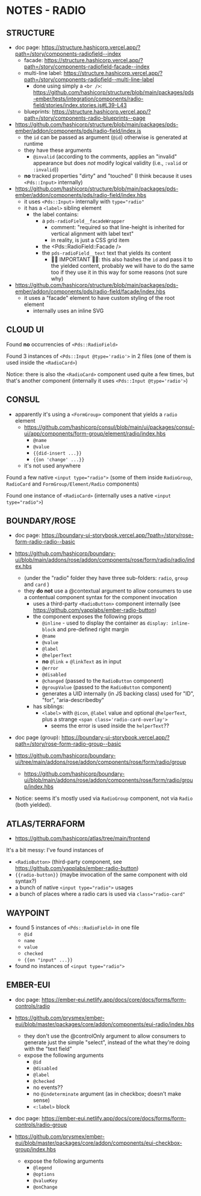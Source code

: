 # NOTES - RADIO

## STRUCTURE

- doc page: https://structure.hashicorp.vercel.app/?path=/story/components-radiofield--index
  - facade: https://structure.hashicorp.vercel.app/?path=/story/components-radiofield-facade--index
  - multi-line label: https://structure.hashicorp.vercel.app/?path=/story/components-radiofield--multi-line-label
    - done using simply a `<br />`: https://github.com/hashicorp/structure/blob/main/packages/pds-ember/tests/integration/components/radio-field/stories/index.stories.js#L39-L43
  - blueprints: https://structure.hashicorp.vercel.app/?path=/story/components-radio-blueprints--page
- https://github.com/hashicorp/structure/blob/main/packages/pds-ember/addon/components/pds/radio-field/index.js
  - the `id` can be passed as argument (`@id`) otherwise is generated at runtime
  - they have these arguments
    - `@invalid` (according to the comments, applies an "invalid" appearance but does _not_ modify logical validity (i.e., `:valid` or `:invalid`))
  - **no** tracked properties "dirty" and "touched" (I think because it uses `<Pds::Input>` internally)
- https://github.com/hashicorp/structure/blob/main/packages/pds-ember/addon/components/pds/radio-field/index.hbs
  - it uses `<Pds::Input>` internally with `type="radio"`
  - it has a `<label>` sibling element
    - the label contains:
      - a `pds-radioField__facadeWrapper`
        - comment: "required so that line-height is inherited for vertical alignment with label text"
        - in reality, is just a CSS grid item
      - the <Pds::RadioField::Facade />
      - the `pds-radioField__text` text that yields its content
        - 🚨🚨 IMPORTANT 🚨🚨: this also hashes the `id` and pass it to the yielded content, probably we will have to do the same too if they use it in this way for some reasons (not sure why)
- https://github.com/hashicorp/structure/blob/main/packages/pds-ember/addon/components/pds/radio-field/facade/index.hbs
  - it uses a "facade" element to have custom styling of the root element
    - internally uses an inline SVG

## CLOUD UI

Found **no** occurrencies of `<Pds::RadioField>`

Found 3 instances of `<Pds::Input @type='radio'>` in 2 files (one of them is used inside the `<RadioCard>`)

Notice: there is also the `<RadioCard>` component used quite a few times, but that's another component (internally it uses `<Pds::Input @type='radio'>`)

## CONSUL

- apparently it's using a `<FormGroup>` component that yields a `radio` element
  - https://github.com/hashicorp/consul/blob/main/ui/packages/consul-ui/app/components/form-group/element/radio/index.hbs
    - `@name`
    - `@value`
    - `{{did-insert ...}}`
    - `{{on 'change' ...}}`
  - it's not used anywhere

Found a few native `<input type="radio">` (some of them inside `RadioGroup`, `RadioCard` and `FormGroup/Element/Radio` components)

Found one instance of `<RadioCard>` (internally uses a native `<input type="radio">`)

## BOUNDARY/ROSE

- doc page: https://boundary-ui-storybook.vercel.app/?path=/story/rose-form-radio-radio--basic
- https://github.com/hashicorp/boundary-ui/blob/main/addons/rose/addon/components/rose/form/radio/radio/index.hbs
  - (under the "radio" folder they have three sub-folders: `radio`, `group` and `card` )
  - they **do not** use a @contextual argument to allow consumers to use a contentual component syntax for the component invocation
    - uses a third-party `<RadioButton>` component internally (see https://github.com/yapplabs/ember-radio-button)
    - the component exposes the following props
      - `@inline` - used to display the container as `display: inline-block` and pre-defined right margin
      - `@name`
      - `@value`
      - `@label`
      - `@helperText`
      - **no** `@link` + `@linkText` as in input
      - `@error`
      - `@disabled`
      - `@changed` (passed to the `RadioButton` component)
      - `@groupValue` (passed to the `RadioButton` component)
      - generates a UID internally (in JS backing class) used for "ID", "for", "aria-describedby"
    - has siblings:
      - `<label>` with `@icon`, `@label` value and optional `@helperText`, plus a strange `<span class='radio-card-overlay'>`
        - seems the error is used inside the `helperText`??

- doc page (group): https://boundary-ui-storybook.vercel.app/?path=/story/rose-form-radio-group--basic
- https://github.com/hashicorp/boundary-ui/tree/main/addons/rose/addon/components/rose/form/radio/group
  - https://github.com/hashicorp/boundary-ui/blob/main/addons/rose/addon/components/rose/form/radio/group/index.hbs

- Notice: seems it's mostly used via `RadioGroup` component, not via `Radio` (both yielded).

## ATLAS/TERRAFORM

- https://github.com/hashicorp/atlas/tree/main/frontend

It's a bit messy: I've found instances of
- `<RadioButton>` (third-party component, see https://github.com/yapplabs/ember-radio-button)
- `{{radio-button}}` (maybe invocation of the same component with old syntax?)
- a bunch of native `<input type="radio">` usages
- a bunch of places where a radio cars is used via `class="radio-card"`

## WAYPOINT

- found 5 instances of `<Pds::RadioField>` in one file
  - `@id`
  - `name`
  - `value`
  - `checked`
  - `{{on "input" ...}}`
- found no instances of `<input type="radio">`

## EMBER-EUI

- doc page: https://ember-eui.netlify.app/docs/core/docs/forms/form-controls/radio
- https://github.com/prysmex/ember-eui/blob/master/packages/core/addon/components/eui-radio/index.hbs
  - they don't use the @controlOnly argument to allow consumers to generate just the simple "select", instead of the what they're doing with the "text field"
  - expose the following arguments
    - `@id`
    - `@disabled`
    - `@label`
    - `@checked`
    - no events??
    - no `@indeterminate` argument (as in checkbox; doesn't make sense)
    -  `<:label>` block

- doc page: https://ember-eui.netlify.app/docs/core/docs/forms/form-controls/radio-group
- https://github.com/prysmex/ember-eui/blob/master/packages/core/addon/components/eui-checkbox-group/index.hbs
  - expose the following arguments
    - `@legend`
    - `@options`
    - `@valueKey`
    - `@onChange`

